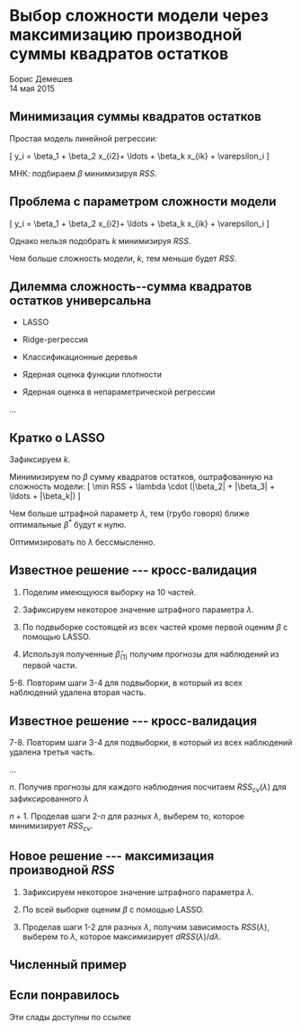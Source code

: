 # Выбор сложности модели через максимизацию производной суммы квадратов остатков
Борис Демешев  
14 мая 2015  

## Минимизация суммы квадратов остатков

Простая модель линейной регрессии:

\[
y_i = \beta_1 + \beta_2 x_{i2}+ \ldots + \beta_k x_{ik} + \varepsilon_i
\]


МНК: подбираем $\beta$ минимизируя $RSS$.


## Проблема с параметром сложности модели

\[
y_i = \beta_1 + \beta_2 x_{i2}+ \ldots + \beta_k x_{ik} + \varepsilon_i
\]

Однако нельзя подобрать $k$ минимизируя $RSS$. 

Чем больше сложность модели, $k$, тем меньше будет $RSS$.

## Дилемма сложность--сумма квадратов остатков универсальна

* LASSO

* Ridge-регрессия

* Классификационные деревья
 
* Ядерная оценка функции плотности

* Ядерная оценка в непараметрической регрессии

...

## Кратко о LASSO

Зафиксируем $k$.

Минимизируем по $\beta$ сумму квадратов остатков, оштрафованную на сложность модели:
\[
\min RSS + \lambda \cdot (|\beta_2| + |\beta_3| + \ldots + |\beta_k|)
\]

Чем больше штрафной параметр $\lambda$, тем (грубо говоря) ближе оптимальные $\beta^*$ будут к нулю.

Оптимизировать по $\lambda$ бессмысленно. 


## Известное решение --- кросс-валидация

1. Поделим имеющуюся выборку на 10 частей.

2. Зафиксируем некоторое значение штрафного параметра $\lambda$.

3. По подвыборке состоящей из всех частей кроме первой оценим $\beta$ с помощью LASSO.

4. Используя полученные $\hat{\beta}_{(1)}$ получим прогнозы для наблюдений из первой части.

5-6. Повторим шаги 3-4 для подвыборки, в который из всех наблюдений удалена вторая часть.

## Известное решение --- кросс-валидация

7-8. Повторим шаги 3-4 для подвыборки, в который из всех наблюдений удалена третья часть.

...

$n$. Получив прогнозы для каждого наблюдения посчитаем $RSS_{cv}(\lambda)$ для зафиксированного $\lambda$

$n+1$. Проделав шаги 2-$n$ для разных $\lambda$, выберем то, которое минимизирует $RSS_{cv}$.


## Новое решение --- максимизация производной $RSS$

1. Зафиксируем некоторое значение штрафного параметра $\lambda$.

2. По всей выборке оценим $\beta$ с помощью LASSO.

3. Проделав шаги 1-2 для разных $\lambda$, получим зависимость $RSS(\lambda)$, выберем то $\lambda$, которое максимизирует $dRSS(\lambda)/d\lambda$.


## Численный пример



## Если понравилось

Эти слады доступны по ссылке []()




